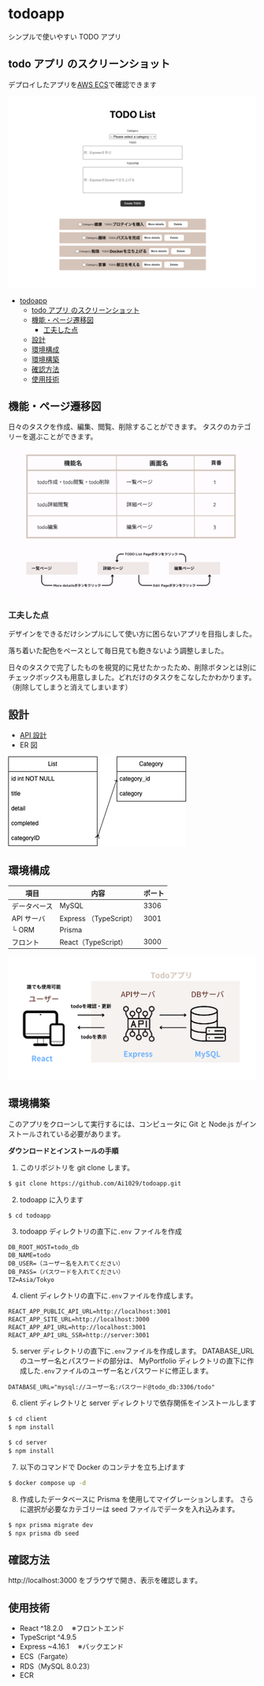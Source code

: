 # todoapp

シンプルで使いやすい TODO アプリ

## todo アプリ のスクリーンショット

デプロイしたアプリを[AWS ECS](https://simpletodoapp.link/)で確認できます

![image](https://github.com/Ai1029/todoapp/blob/main/images/desktop.png?raw=true)

- [todoapp](#todoapp)
  - [todo アプリ のスクリーンショット](#todo-アプリ-のスクリーンショット)
  - [機能・ページ遷移図](#機能ページ遷移図)
    - [工夫した点](#工夫した点)
  - [設計](#設計)
  - [環境構成](#環境構成)
  - [環境構築](#環境構築)
  - [確認方法](#確認方法)
  - [使用技術](#使用技術)

## 機能・ページ遷移図

日々のタスクを作成、編集、閲覧、削除することができます。
タスクのカテゴリーを選ぶことができます。

![image](https://github.com/Ai1029/todoapp/blob/main/images/function.png?raw=true)

### 工夫した点

デザインをできるだけシンプルにして使い方に困らないアプリを目指しました。

落ち着いた配色をベースとして毎日見ても飽きないよう調整しました。

日々のタスクで完了したものを視覚的に見せたかったため、削除ボタンとは別にチェックボックスも用意しました。どれだけのタスクをこなしたかわかります。（削除してしまうと消えてしまいます）

## 設計

- [API 設計](https://github.com/Ai1029/todoapp/blob/main/API.md)
- ER 図

![image](https://github.com/Ai1029/todoapp/blob/main/images/ER.png?raw=true)

## 環境構成

| 項目         | 内容                   | ポート |
| ------------ | ---------------------- | ------ |
| データベース | MySQL                  | 3306   |
| API サーバ   | Express （TypeScript） | 3001   |
| └ ORM        | Prisma                 |        |
| フロント     | React（TypeScript）    | 3000   |

![image](https://github.com/Ai1029/todoapp/blob/main/images/environment.png?raw=true)

## 環境構築

このアプリをクローンして実行するには、コンピュータに Git と Node.js がインストールされている必要があります。

**ダウンロードとインストールの手順**

1. このリポジトリを git clone します。

```bash
$ git clone https://github.com/Ai1029/todoapp.git
```

2. todoapp に入ります

```bash
$ cd todoapp
```

3. todoapp ディレクトリの直下に`.env` ファイルを作成

```
DB_ROOT_HOST=todo_db
DB_NAME=todo
DB_USER=（ユーザー名を入れてください）
DB_PASS=（パスワードを入れてください）
TZ=Asia/Tokyo
```

4. client ディレクトリの直下に`.env`ファイルを作成します。

```
REACT_APP_PUBLIC_API_URL=http://localhost:3001
REACT_APP_SITE_URL=http://localhost:3000
REACT_APP_API_URL=http://localhost:3001
REACT_APP_API_URL_SSR=http://server:3001
```

5. server ディレクトリの直下に`.env`ファイルを作成します。
   DATABASE_URL のユーザー名とパスワードの部分は、 MyPortfolio ディレクトリの直下に作成した`.env`ファイルのユーザー名とパスワードに修正します。

```
DATABASE_URL="mysql://ユーザー名:パスワード@todo_db:3306/todo"
```

6. client ディレクトリと server ディレクトリで依存関係をインストールします

```bash
$ cd client
$ npm install
```

```bash
$ cd server
$ npm install
```

7. 以下のコマンドで Docker のコンテナを立ち上げます

```bash
$ docker compose up -d
```

8. 作成したデータベースに Prisma を使用してマイグレーションします。 さらに選択が必要なカテゴリーは seed ファイルでデータを入れ込みます。

```bash
$ npx prisma migrate dev
$ npx prisma db seed
```

## 確認方法

http://localhost:3000 をブラウザで開き、表示を確認します。

## 使用技術

- React ^18.2.0 　※フロントエンド
- TypeScript ^4.9.5
- Express ~4.16.1 　※バックエンド
- ECS（Fargate）
- RDS（MySQL 8.0.23）
- ECR
